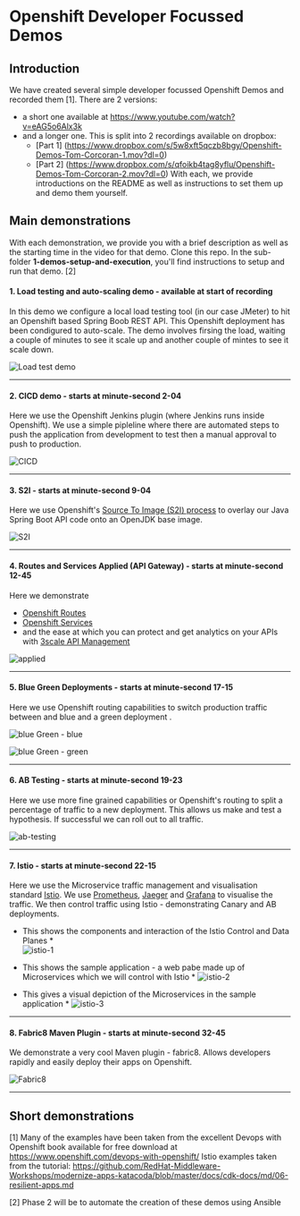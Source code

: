 # Openshift Developer Focussed Demos

## Introduction
We have created several simple developer focussed Openshift Demos and recorded them [1]. There are 2 versions: 
- a short one available at https://www.youtube.com/watch?v=eAG5o6Alx3k
- and a longer one. This is split into 2 recordings available on dropbox:
  - [Part 1] (https://www.dropbox.com/s/5w8xft5qczb8bgy/Openshift-Demos-Tom-Corcoran-1.mov?dl=0)
  - [Part 2] (https://www.dropbox.com/s/qfoikb4tag8yflu/Openshift-Demos-Tom-Corcoran-2.mov?dl=0)
With each, we provide introductions on the README as well as instructions to set them up and demo them yourself.

## Main demonstrations
With each demonstration, we provide you with a brief description as well as the starting time in the video for that demo. Clone this repo. In the sub-folder **1-demos-setup-and-execution**, you'll find instructions to setup and run that demo. [2]

#### 1. Load testing and auto-scaling demo - available at start of recording
In this demo we configure a local load testing tool (in our case JMeter) to hit an Openshift based Spring Boob REST API. This Openshift deployment has been condigured to auto-scale. The demo involves firsing the load, waiting a couple of minutes to see it scale up and another couple of mintes to see it scale down.

![Load test demo](https://github.com/tnscorcoran/openshift-demos/blob/master/images/Openshift%20Demo%20-%201%20-%20Load%20Test.png)
  


_________________________________________________________________________________________________________  

#### 2. CICD demo - starts at minute-second 2-04
Here we use the Openshift Jenkins plugin (where Jenkins runs inside Openshift). We use a simple pipleline where there are automated steps to push the application from development to test then a manual approval to push to production.
  
 ![CICD](https://github.com/tnscorcoran/openshift-demos/blob/master/images/Openshift%20Demo%20-%202%20-%20CICD.png)


  
_________________________________________________________________________________________________________  

#### 3. S2I - starts at minute-second 9-04
Here we use Openshift's [Source To Image (S2I) process](https://docs.openshift.com/container-platform/3.10/architecture/core_concepts/builds_and_image_streams.html#source-build) to overlay our Java Spring Boot API code onto an OpenJDK base image.
  
 ![S2I](https://github.com/tnscorcoran/openshift-demos/blob/master/images/Openshift%20Demo%20-%203%20-%20S2I.png)


  
_________________________________________________________________________________________________________  

#### 4. Routes and Services Applied (API Gateway) - starts at minute-second 12-45
Here we demonstrate 
- [Openshift Routes](https://docs.openshift.com/container-platform/3.10/architecture/networking/routes.html)
- [Openshift Services](https://docs.openshift.com/container-platform/3.10/architecture/core_concepts/pods_and_services.html)
- and the ease at which you can protect and get analytics on your APIs with [3scale API Management](https://www.redhat.com/en/technologies/jboss-middleware/3scalehttps://docs.openshift.com/container-platform/3.10/architecture/networking/routes.html)
  
 ![applied](https://github.com/tnscorcoran/openshift-demos/blob/master/images/Openshift%20Demo%20-%204%20-%20Routes%20and%20Services%20Applied%20-%20API%20Gateway.png)


  
_________________________________________________________________________________________________________  

#### 5. Blue Green Deployments - starts at minute-second 17-15
Here we use Openshift routing capabilities to switch production traffic between and blue and a green deployment .
  
 ![blue Green - blue](https://github.com/tnscorcoran/openshift-demos/blob/master/images/Openshift%20Demo%20-%205%20-%20Blue%20Green%20(Blue).png)
  
  
 ![blue Green - green](https://github.com/tnscorcoran/openshift-demos/blob/master/images/Openshift%20Demo%20-%206%20-%20Blue%20Green%20(Green).png)
 

  
_________________________________________________________________________________________________________  

#### 6. AB Testing - starts at minute-second 19-23
Here we use more fine grained capabilities or Openshift's routing to split a percentage of traffic to a new deployment. This allows us make and test a hypothesis. If successful we can roll out to all traffic.
  
 ![ab-testing](https://github.com/tnscorcoran/openshift-demos/blob/master/images/Openshift%20Demo%20-%207%20-%20AB%20Testing.png)
  

  
_________________________________________________________________________________________________________  

#### 7. Istio - starts at minute-second 22-15
Here we use the Microservice traffic management and visualisation standard [Istio](https://istio.io/). We use [Prometheus](https://prometheus.io/), [Jaeger](https://www.jaegertracing.io/docs/) and [Grafana](https://grafana.com/) to visualise the traffic. We then control traffic using Istio - demonstrating Canary and AB deployments.

* This shows the components and interaction of the Istio Control and Data Planes *  
![istio-1](https://github.com/tnscorcoran/openshift-demos/blob/master/images/Openshift%20Demo%20-%208%20-%20Istio%20Overview.png)

* This shows the sample application - a web pabe made up of Microservices which we will control with Istio *
![istio-2](https://github.com/tnscorcoran/openshift-demos/blob/master/images/Openshift%20Demo%20-%209%20-%20Istio%20Demo%201.png)

* This gives a visual depiction of the Microservices in the sample application *
![istio-3](https://github.com/tnscorcoran/openshift-demos/blob/master/images/Openshift%20Demo%20-%2010%20-%20Istio%20Demo%202.png)
  

  
_________________________________________________________________________________________________________  

#### 8. Fabric8 Maven Plugin - starts at minute-second 32-45
We demonstrate a very cool Maven plugin - fabric8. Allows developers rapidly and easily deploy their apps on Openshift.
  
 ![Fabric8](https://github.com/tnscorcoran/openshift-demos/blob/master/images/Openshift%20Demo%20-%2011%20-%20Fabric8%20Maven%20Plugin.png)
  

  
_________________________________________________________________________________________________________  



## Short demonstrations


[1] Many of the examples have been taken from the excellent Devops with Openshift book available for free download at https://www.openshift.com/devops-with-openshift/
Istio examples taken from the tutorial: https://github.com/RedHat-Middleware-Workshops/modernize-apps-katacoda/blob/master/docs/cdk-docs/md/06-resilient-apps.md


[2] Phase 2 will be to automate the creation of these demos using Ansible


